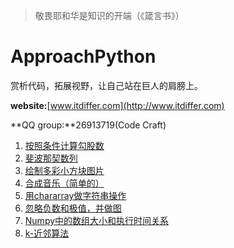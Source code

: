 >敬畏耶和华是知识的开端（《箴言书》）

# ApproachPython

赏析代码，拓展视野，让自己站在巨人的肩膀上。

**website:**[www.itdiffer.com](http://www.itdiffer.com)

**QQ group:**26913719(Code Craft)

1. [按照条件计算勾股数](./pythagorean/)
2. [斐波那契数列](./fibonacci/)
3. [绘制多彩小方块图片](./mergeimages/)
4. [合成音乐（简单的）](./synmusic/)
5. [用chararray做字符串操作](./numpystr/)
6. [忽略负数和极值，并做图](./masked/)
7. [Numpy中的数组大小和执行时间关系](./timeit/)
8. [k-近邻算法](./knn/)
